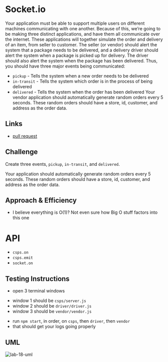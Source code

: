 # Socket.io
    
Your application must be able to support multiple users on different machines communicating with one another. Because of this, we’re going to be making three distinct applications, and have them all communicate over the internet. These applications will together simulate the order and delivery of an item, from seller to customer. The seller (or vendor) should alert the system that a package needs to be delivered, and a delivery driver should alert the system when a package is picked up for delivery. The driver should also alert the system when the package has been delivered. Thus, you should have three major events being communicated:

* `pickup` - Tells the system when a new order needs to be delivered
* `in-transit` - Tells the system which order is in the process of being delivered
* `delivered` - Tells the system when the order has been delivered
Your vendor application should automatically generate random orders every 5 seconds. These random orders should have a store, id, customer, and address as the order data.
    
## Links
    
- [pull request](https://github.com/daniel-nguyen-401-advanced-javascript/lab-16/pull/3)
    
## Challenge
    
Create three events, `pickup`, `in-transit`, and `delivered`.

Your application should automatically generate random orders every 5 seconds. These random orders should have a store, id, customer, and address as the order data.

## Approach & Efficiency

- I believe everything is O(1)? Not even sure how Big O stuff factors into this one

# API

- `csps.on`
- `csps.emit`
- `socket.on`
    
## Testing Instructions
    
- open 3 terminal windows
* window 1 should be `csps/server.js`
* window 2 should be `driver/driver.js`
* window 3 should be `vendor/vendor.js`
- run `npm start`, in order, on `csps`, then `driver`, then `vendor`
- that should get your logs going properly

## UML
![lab-18-uml](/lab-18-uml.jpg)
